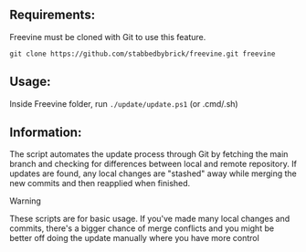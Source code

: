 ## Requirements:

Freevine must be cloned with Git to use this feature.

```git clone https://github.com/stabbedbybrick/freevine.git freevine```

## Usage:

Inside Freevine folder, run `./update/update.ps1` (or .cmd/.sh)

## Information:

The script automates the update process through Git by 
fetching the main branch and checking for differences between local and remote repository. If updates are found, any local changes are "stashed" away while merging the new commits and then reapplied when finished.

> [!WARNING]
> These scripts are for basic usage. If you've made many local changes and commits, there's a bigger chance of merge conflicts and you might be better off doing the update manually where you have more control 
